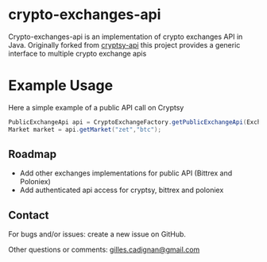crypto-exchanges-api
====================

Crypto-exchanges-api is an implementation of crypto exchanges API in Java. Originally forked from [cryptsy-api](https://github.com/opsun/cryptsy-api)
 this project provides a generic interface to multiple crypto exchange apis

Example Usage
=============

Here a simple example of a public API call on Cryptsy

```java
PublicExchangeApi api = CryptoExchangeFactory.getPublicExchangeApi(ExchangeEnum.CRYPTSY);
Market market = api.getMarket("zet","btc");
```

## Roadmap

* Add other exchanges implementations for public API (Bittrex and Poloniex)
* Add authenticated api access for cryptsy, bittrex and poloniex

## Contact

For bugs and/or issues: create a new issue on GitHub.

Other questions or comments: gilles.cadignan@gmail.com
